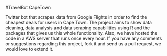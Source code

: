 #TravelBot CapeTown

Twitter bot that scrapes data from Google Flights in order to find the cheapest deals for users in Cape Town.
The project aims to show data cleaning, data analysis and data scraping capabilities using R and the packages that gives us this whole functionality.
Also, we have hosted the code in a AWS server that runs once every hour.
If you have any comments or suggestions regarding this project, fork it and send us a pull request, we would love to extend it.


